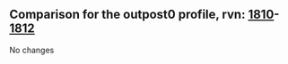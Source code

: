 ## Comparison for the outpost0 profile, rvn: [1810](https://github.com/PRO100KatYT/FortniteProfileRevisions/tree/main/profiles/outpost0/1810%20outpost0.json)-[1812](https://github.com/PRO100KatYT/FortniteProfileRevisions/tree/main/profiles/outpost0/1812%20outpost0.json)

No changes

